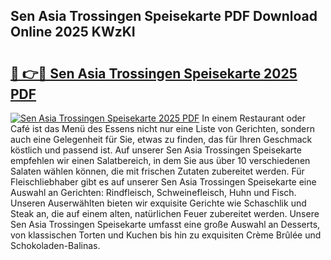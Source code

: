 ## Sen Asia Trossingen Speisekarte PDF Download Online 2025 KWzKI

# <h2><a href="http://gc5e14.nevu.top/?p=Sen+Asia+Trossingen+Speisekarte">🔗 👉🔴 Sen Asia Trossingen Speisekarte 2025 PDF</a></h2>

[![Sen Asia Trossingen Speisekarte 2025 PDF](https://i.imgur.com/dBaPXMq.png)](http://gc5e14.nevu.top/?p=Sen+Asia+Trossingen+Speisekarte)
In einem Restaurant oder Café ist das Menü des Essens nicht nur eine Liste von Gerichten, sondern auch eine Gelegenheit für Sie, etwas zu finden, das für Ihren Geschmack köstlich und passend ist. Auf unserer Sen Asia Trossingen Speisekarte empfehlen wir einen Salatbereich, in dem Sie aus über 10 verschiedenen Salaten wählen können, die mit frischen Zutaten zubereitet werden. Für Fleischliebhaber gibt es auf unserer Sen Asia Trossingen Speisekarte eine Auswahl an Gerichten: Rindfleisch, Schweinefleisch, Huhn und Fisch. Unseren Auserwählten bieten wir exquisite Gerichte wie Schaschlik und Steak an, die auf einem alten, natürlichen Feuer zubereitet werden. Unsere Sen Asia Trossingen Speisekarte umfasst eine große Auswahl an Desserts, von klassischen Torten und Kuchen bis hin zu exquisiten Crème Brûlée und Schokoladen-Balinas.

